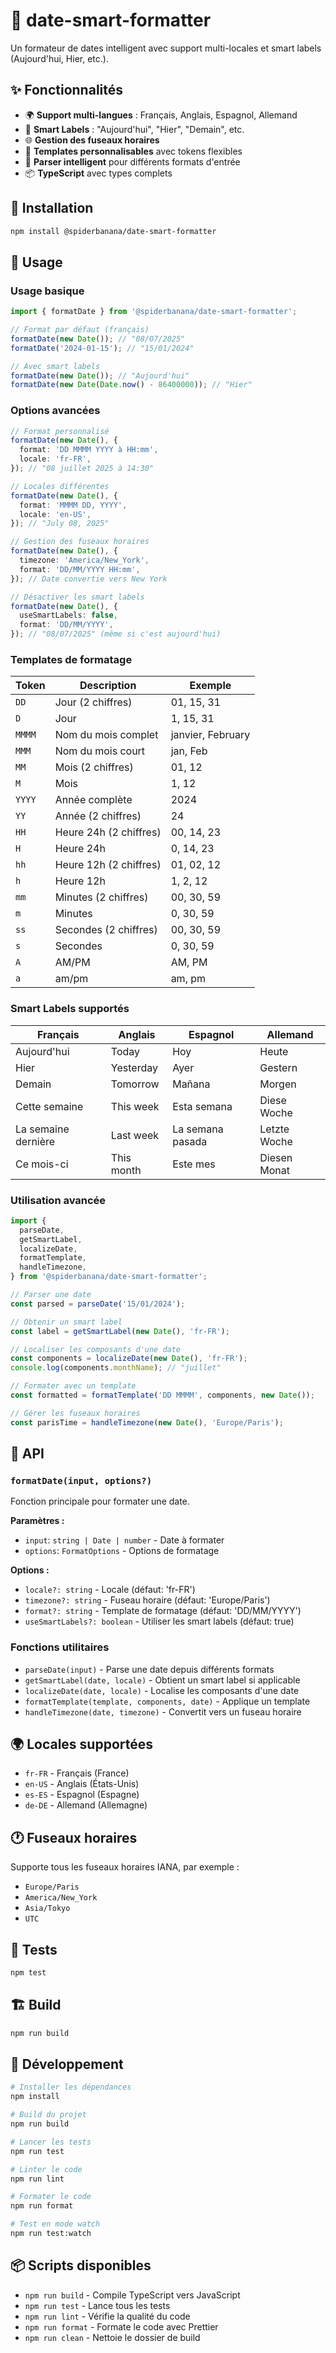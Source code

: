 # 📅 date-smart-formatter

Un formateur de dates intelligent avec support multi-locales et smart labels (Aujourd'hui, Hier, etc.).

## ✨ Fonctionnalités

- 🌍 **Support multi-langues** : Français, Anglais, Espagnol, Allemand
- 🔮 **Smart Labels** : "Aujourd'hui", "Hier", "Demain", etc.
- 🌐 **Gestion des fuseaux horaires**
- 📝 **Templates personnalisables** avec tokens flexibles
- 🔧 **Parser intelligent** pour différents formats d'entrée
- 📦 **TypeScript** avec types complets

## 🚀 Installation

```bash
npm install @spiderbanana/date-smart-formatter
```

## 📖 Usage

### Usage basique

```typescript
import { formatDate } from '@spiderbanana/date-smart-formatter';

// Format par défaut (français)
formatDate(new Date()); // "08/07/2025"
formatDate('2024-01-15'); // "15/01/2024"

// Avec smart labels
formatDate(new Date()); // "Aujourd'hui"
formatDate(new Date(Date.now() - 86400000)); // "Hier"
```

### Options avancées

```typescript
// Format personnalisé
formatDate(new Date(), {
  format: 'DD MMMM YYYY à HH:mm',
  locale: 'fr-FR',
}); // "08 juillet 2025 à 14:30"

// Locales différentes
formatDate(new Date(), {
  format: 'MMMM DD, YYYY',
  locale: 'en-US',
}); // "July 08, 2025"

// Gestion des fuseaux horaires
formatDate(new Date(), {
  timezone: 'America/New_York',
  format: 'DD/MM/YYYY HH:mm',
}); // Date convertie vers New York

// Désactiver les smart labels
formatDate(new Date(), {
  useSmartLabels: false,
  format: 'DD/MM/YYYY',
}); // "08/07/2025" (même si c'est aujourd'hui)
```

### Templates de formatage

| Token  | Description            | Exemple           |
| ------ | ---------------------- | ----------------- |
| `DD`   | Jour (2 chiffres)      | 01, 15, 31        |
| `D`    | Jour                   | 1, 15, 31         |
| `MMMM` | Nom du mois complet    | janvier, February |
| `MMM`  | Nom du mois court      | jan, Feb          |
| `MM`   | Mois (2 chiffres)      | 01, 12            |
| `M`    | Mois                   | 1, 12             |
| `YYYY` | Année complète         | 2024              |
| `YY`   | Année (2 chiffres)     | 24                |
| `HH`   | Heure 24h (2 chiffres) | 00, 14, 23        |
| `H`    | Heure 24h              | 0, 14, 23         |
| `hh`   | Heure 12h (2 chiffres) | 01, 02, 12        |
| `h`    | Heure 12h              | 1, 2, 12          |
| `mm`   | Minutes (2 chiffres)   | 00, 30, 59        |
| `m`    | Minutes                | 0, 30, 59         |
| `ss`   | Secondes (2 chiffres)  | 00, 30, 59        |
| `s`    | Secondes               | 0, 30, 59         |
| `A`    | AM/PM                  | AM, PM            |
| `a`    | am/pm                  | am, pm            |

### Smart Labels supportés

| Français            | Anglais    | Espagnol         | Allemand     |
| ------------------- | ---------- | ---------------- | ------------ |
| Aujourd'hui         | Today      | Hoy              | Heute        |
| Hier                | Yesterday  | Ayer             | Gestern      |
| Demain              | Tomorrow   | Mañana           | Morgen       |
| Cette semaine       | This week  | Esta semana      | Diese Woche  |
| La semaine dernière | Last week  | La semana pasada | Letzte Woche |
| Ce mois-ci          | This month | Este mes         | Diesen Monat |

### Utilisation avancée

```typescript
import {
  parseDate,
  getSmartLabel,
  localizeDate,
  formatTemplate,
  handleTimezone,
} from '@spiderbanana/date-smart-formatter';

// Parser une date
const parsed = parseDate('15/01/2024');

// Obtenir un smart label
const label = getSmartLabel(new Date(), 'fr-FR');

// Localiser les composants d'une date
const components = localizeDate(new Date(), 'fr-FR');
console.log(components.monthName); // "juillet"

// Formater avec un template
const formatted = formatTemplate('DD MMMM', components, new Date());

// Gérer les fuseaux horaires
const parisTime = handleTimezone(new Date(), 'Europe/Paris');
```

## 🔧 API

### `formatDate(input, options?)`

Fonction principale pour formater une date.

**Paramètres :**

- `input`: `string | Date | number` - Date à formater
- `options`: `FormatOptions` - Options de formatage

**Options :**

- `locale?: string` - Locale (défaut: 'fr-FR')
- `timezone?: string` - Fuseau horaire (défaut: 'Europe/Paris')
- `format?: string` - Template de formatage (défaut: 'DD/MM/YYYY')
- `useSmartLabels?: boolean` - Utiliser les smart labels (défaut: true)

### Fonctions utilitaires

- `parseDate(input)` - Parse une date depuis différents formats
- `getSmartLabel(date, locale)` - Obtient un smart label si applicable
- `localizeDate(date, locale)` - Localise les composants d'une date
- `formatTemplate(template, components, date)` - Applique un template
- `handleTimezone(date, timezone)` - Convertit vers un fuseau horaire

## 🌍 Locales supportées

- `fr-FR` - Français (France)
- `en-US` - Anglais (États-Unis)
- `es-ES` - Espagnol (Espagne)
- `de-DE` - Allemand (Allemagne)

## 🕐 Fuseaux horaires

Supporte tous les fuseaux horaires IANA, par exemple :

- `Europe/Paris`
- `America/New_York`
- `Asia/Tokyo`
- `UTC`

## 🧪 Tests

```bash
npm test
```

## 🏗️ Build

```bash
npm run build
```

## 🧹 Développement

```bash
# Installer les dépendances
npm install

# Build du projet
npm run build

# Lancer les tests
npm run test

# Linter le code
npm run lint

# Formater le code
npm run format

# Test en mode watch
npm run test:watch
```

## 📦 Scripts disponibles

- `npm run build` - Compile TypeScript vers JavaScript
- `npm run test` - Lance tous les tests
- `npm run lint` - Vérifie la qualité du code
- `npm run format` - Formate le code avec Prettier
- `npm run clean` - Nettoie le dossier de build
